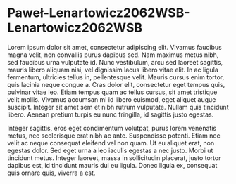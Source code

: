 # Paweł-Lenartowicz2062WSB-Lenartowicz2062WSB

Lorem ipsum dolor sit amet, consectetur adipiscing elit. Vivamus faucibus magna velit, non convallis purus dapibus sed. Nam maximus metus nibh, sed faucibus urna vulputate id. Nunc vestibulum, arcu sed laoreet sagittis, mauris libero aliquam nisi, vel dignissim lacus libero vitae elit. In ac ligula fermentum, ultricies tellus in, pellentesque velit. Mauris cursus enim tortor, quis lacinia neque congue a. Cras dolor elit, consectetur eget tempus quis, pulvinar vitae leo. Etiam tempus quam ac tellus cursus, sit amet tristique velit mollis. Vivamus accumsan mi id libero euismod, eget aliquet augue suscipit. Integer sit amet sem et nibh rutrum vulputate. Nullam quis tincidunt libero. Aenean pretium turpis eu nunc fringilla, id sagittis justo egestas.

Integer sagittis, eros eget condimentum volutpat, purus lorem venenatis metus, nec scelerisque erat nibh ac ante. Suspendisse potenti. Etiam nec velit ac neque consequat eleifend vel non quam. Ut eu aliquet erat, non egestas dolor. Sed eget urna a leo iaculis egestas a nec justo. Morbi ut tincidunt metus. Integer laoreet, massa in sollicitudin placerat, justo tortor dapibus est, id tincidunt mauris dui eu ligula. Donec ligula ex, consequat quis ornare quis, viverra a est.
